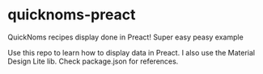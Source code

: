 # quicknoms-preact
QuickNoms recipes display done in Preact! Super easy peasy example

Use this repo to learn how to display data in Preact. I also use the Material Design Lite lib. Check package.json for references.

